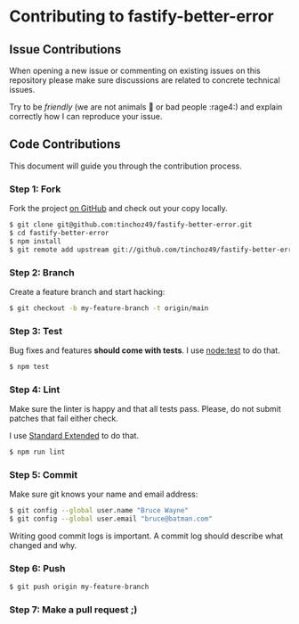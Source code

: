 # Contributing to fastify-better-error

## Issue Contributions

When opening a new issue or commenting on existing issues on this repository
please make sure discussions are related to concrete technical issues.

Try to be *friendly* (we are not animals :monkey: or bad people :rage4:) and explain correctly how I can reproduce your issue.

## Code Contributions

This document will guide you through the contribution process.

### Step 1: Fork

Fork the project [on GitHub](https://github.com/tinchoz49/fastify-better-error) and check out your copy locally.

```bash
$ git clone git@github.com:tinchoz49/fastify-better-error.git
$ cd fastify-better-error
$ npm install
$ git remote add upstream git://github.com/tinchoz49/fastify-better-error.git
```

### Step 2: Branch

Create a feature branch and start hacking:

```bash
$ git checkout -b my-feature-branch -t origin/main
```

### Step 3: Test

Bug fixes and features **should come with tests**. I use [node:test](https://nodejs.org/api/test.html) to do that.

```bash
$ npm test
```

### Step 4: Lint

Make sure the linter is happy and that all tests pass. Please, do not submit
patches that fail either check.

I use [Standard Extended](https://github.com/tinchoz49/eslint-config-standard-ext) to do that.

```bash
$ npm run lint
```

### Step 5: Commit

Make sure git knows your name and email address:

```bash
$ git config --global user.name "Bruce Wayne"
$ git config --global user.email "bruce@batman.com"
```

Writing good commit logs is important. A commit log should describe what
changed and why.

### Step 6: Push

```bash
$ git push origin my-feature-branch
```

### Step 7: Make a pull request ;)
